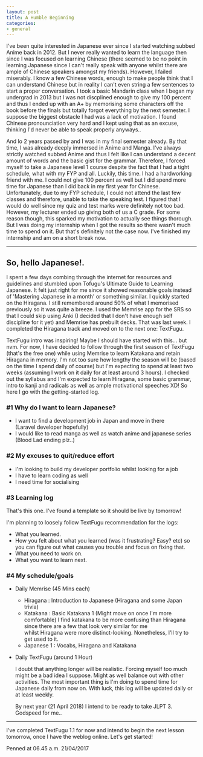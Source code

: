 ```yaml
---
layout: post
title: A Humble Beginning
categories:
- general
---
```


I've been quite interested in Japanese ever since I started watching subbed Anime back in 2012.
But I never really wanted to learn the language then since I was focused on learning Chinese 
(there seemed to be no point in learning Japanese since I can't really speak with anyone whilst 
there are ample of Chinese speakers amongst my friends). However, I failed miserably.
I know a few Chinese words, enough to make people think that I can understand Chinese but in reality 
I can't even string a few sentences to start a proper conversation. I took a basic Mandarin class when 
I began my undergrad in 2013 but I was not discplined enough to give my 100 percent and thus I ended up 
with an A+ by memorising some characters off the book before the finals but totally forgot everything by 
the next semester. I suppose the biggest obstacle I had was a lack of motivation. I found Chinese pronounciation
very hard and I kept using that as an excuse, thinking I'd never be able to speak properly anyways..

And lo 2 years passed by and I was in my final semester already. By that time, I was already deeply immersed in Anime and Manga. 
I've always strictly watched subbed Anime and thus I felt like I can understand a decent amount of words and the basic gist 
for the grammar. Therefore, I forced myself to take a Japanese level 1 course despite the fact that I had a tight schedule,
what with my FYP and all. Luckily, this time. I had a hardworking friend with me. I could not give 100 percent as well but
I did spend more time for Japanese than I did back in my first year for Chinese. Unfortunately, due to my FYP schedule, I could not
attend the last few classes and therefore, unable to take the speaking test. I figured that I would do well since my quiz and test 
marks were definitely not too bad. However, my lecturer ended up giving both of us a C grade. For some reason though, 
this sparked my motivation to actually see things thorough. But I was doing my internship when I got the results so there wasn't much
time to spend on it. But that's definitely not the case now. I've finished my internship and am on a short break now.

---

## So, hello Japanese!.

I spent a few days combing through the internet for resources and guidelines and stumbled upon Tofugu's Ultimate
Guide to Learning Japanese. It felt just right for me since it showed reasonable goals instead of 'Mastering Japanese in a month' or
something similar. I quickly started on the Hiragana. I still remembered around 50% of what I memorised previously so it was quite a
breeze. I used the Memrise app for the SRS so that I could skip using Anki (I decided that I don't have enough self discipline for it
yet) and Memrise has prebuilt decks. That was last week. I completed the Hiragana track and moved on to the next one: TextFugu.

TextFugu intro was inspiring! Maybe I should have started with this... but nvm. For now, I have decided to follow through the first
season of TextFugu (that's the free one) while using Memrise to learn Katakana and retain Hiragana in memory. I'm not too sure how 
lengthy the season will be (based on the time I spend daily of course) but I'm expecting to spend at least two weeks (assuming I work
on it daily for at least around 3 hours). I checked out the syllabus and I'm expected to learn Hiragana, some basic grammar, intro 
to kanji and radicals as well as ample motivational speeches XD! So here I go with the getting-started log.

### &#35;1 Why do I want to learn Japanese?

- I want to find a development job in Japan and move in there   
  (Laravel developer hopefully)
- I would like to read manga as well as watch anime and japanese series  
  (Blood Lad ending plz..)

### &#35;2 My excuses to quit/reduce effort

- I'm looking to build my developer portfolio whilst looking for a job
- I have to learn coding as well
- I need time for socialising

### &#35;3 Learning log

That's this one. I've found a template so it should be live by tomorrow!

I'm planning to loosely follow TextFugu recommendation for the logs:

+ What you learned.
+ How you felt about what you learned (was it frustrating? Easy? etc) so you can figure out what 
  causes you trouble and focus on fixing that.
+ What you need to work on.
+ What you want to learn next.

### &#35;4 My schedule/goals

- Daily Memrise (45 Mins each)

    + Hiragana : Introduction to Japanese (Hiragana and some Japan trivia)  
    + Katakana : Basic Katakana 1 (Might move on once I'm more comfortable)
       I find katakana to be more confusing than Hiragana since there are a few that look very similar for me  
	   whilst Hiragana were more distinct-looking. Nonetheless, I'll try to get used to it.  
    + Japanese 1 : Vocabs, Hiragana and Katakana

- Daily TextFugu (around 1 Hour)

   I doubt that anything longer will be realistic. Forcing myself too much might be a bad idea I suppose. Might as well balance out with
   other activities. The most important thing is I'm doing to spend time for Japanese daily from now on. With luck, this log will be 
   updated daily or at least weekly.
   
   By next year (21 April 2018) I intend to be ready to take JLPT 3.  
   Godspeed for me..

---

I've completed TextFugu 1.1 for now and intend to begin the next lesson tomorrow, once I have the weblog online. Let's get started!

Penned at 06.45 a.m. 21/04/2017